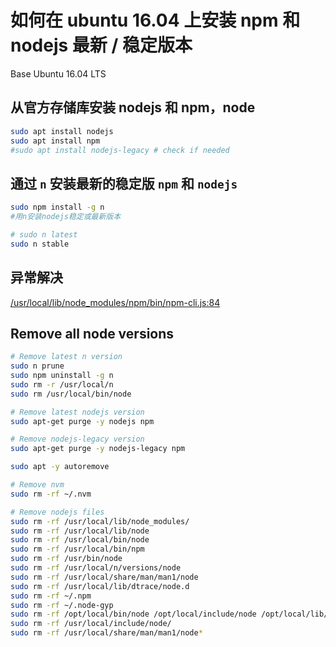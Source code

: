 # 如何在 ubuntu 16.04 上安装 npm 和 nodejs 最新 / 稳定版本

Base Ubuntu 16.04 LTS

## 从官方存储库安装 nodejs 和 npm，node

```bash
sudo apt install nodejs
sudo apt install npm
#sudo apt install nodejs-legacy # check if needed
```

## 通过 `n` 安装最新的稳定版 `npm` 和 `nodejs`

```bash
sudo npm install -g n
#用n安装nodejs稳定或最新版本

# sudo n latest
sudo n stable
```

## 异常解决

[/usr/local/lib/node_modules/npm/bin/npm-cli.js:84](http://kselax.ru/en/npm-errors/)

## Remove all node versions

```bash
# Remove latest n version
sudo n prune
sudo npm uninstall -g n
sudo rm -r /usr/local/n
sudo rm /usr/local/bin/node

# Remove latest nodejs version
sudo apt-get purge -y nodejs npm

# Remove nodejs-legacy version
sudo apt-get purge -y nodejs-legacy npm

sudo apt -y autoremove

# Remove nvm
sudo rm -rf ~/.nvm

# Remove nodejs files
sudo rm -rf /usr/local/lib/node_modules/
sudo rm -rf /usr/local/lib/node
sudo rm -rf /usr/local/bin/node
sudo rm -rf /usr/local/bin/npm
sudo rm -rf /usr/bin/node
sudo rm -rf /usr/local/n/versions/node
sudo rm -rf /usr/local/share/man/man1/node
sudo rm -rf /usr/local/lib/dtrace/node.d
sudo rm -rf ~/.npm
sudo rm -rf ~/.node-gyp
sudo rm -rf /opt/local/bin/node /opt/local/include/node /opt/local/lib/node_modules
sudo rm -rf /usr/local/include/node/
sudo rm -rf /usr/local/share/man/man1/node*
```
